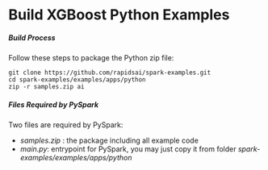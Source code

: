 # Build XGBoost Python Examples

##### Build Process

Follow these steps to package the Python zip file:

```
git clone https://github.com/rapidsai/spark-examples.git
cd spark-examples/examples/apps/python
zip -r samples.zip ai
```

##### Files Required by PySpark

Two files are required by PySpark:

+ *samples.zip* : the package including all example code
+ *main.py*: entrypoint for PySpark, you may just copy it from folder *spark-examples/examples/apps/python*
